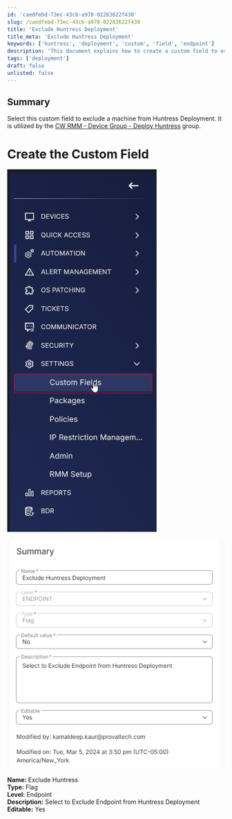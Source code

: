 ```yaml
---
id: 'caedfebd-73ec-43cb-a978-02283622f430'
slug: /caedfebd-73ec-43cb-a978-02283622f430
title: 'Exclude Huntress Deployment'
title_meta: 'Exclude Huntress Deployment'
keywords: ['huntress', 'deployment', 'custom', 'field', 'endpoint']
description: 'This document explains how to create a custom field to exclude a machine from Huntress Deployment, specifically utilized by the ConnectWise RMM Device Group for deploying Huntress. It includes images and detailed instructions for setting up the custom field as a flag at the endpoint level.'
tags: ['deployment']
draft: false
unlisted: false
---
```


## Summary

Select this custom field to exclude a machine from Huntress Deployment. It is utilized by the [CW RMM - Device Group - Deploy Huntress](<../groups/Deploy Huntress.md>) group.

# Create the Custom Field

![Image](../../../static/img/Exclude-Huntress-Deployment/image_1.png)

![Image](../../../static/img/Exclude-Huntress-Deployment/image_2.png)

**Name:** Exclude Huntress  \
**Type:** Flag  \
**Level:** Endpoint  \
**Description:** Select to Exclude Endpoint from Huntress Deployment  \
**Editable:** Yes 


